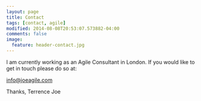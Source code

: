 ```yaml
---
layout: page
title: Contact
tags: [contact, agile]
modified: 2014-08-08T20:53:07.573882-04:00
comments: false
image:
  feature: header-contact.jpg
---
```


I am currently working as an Agile Consultant in London.  If you would like to get in touch please do so at:

<a href="mailto:info@joeagile.com">info@joeagile.com</a>

Thanks,
Terrence Joe